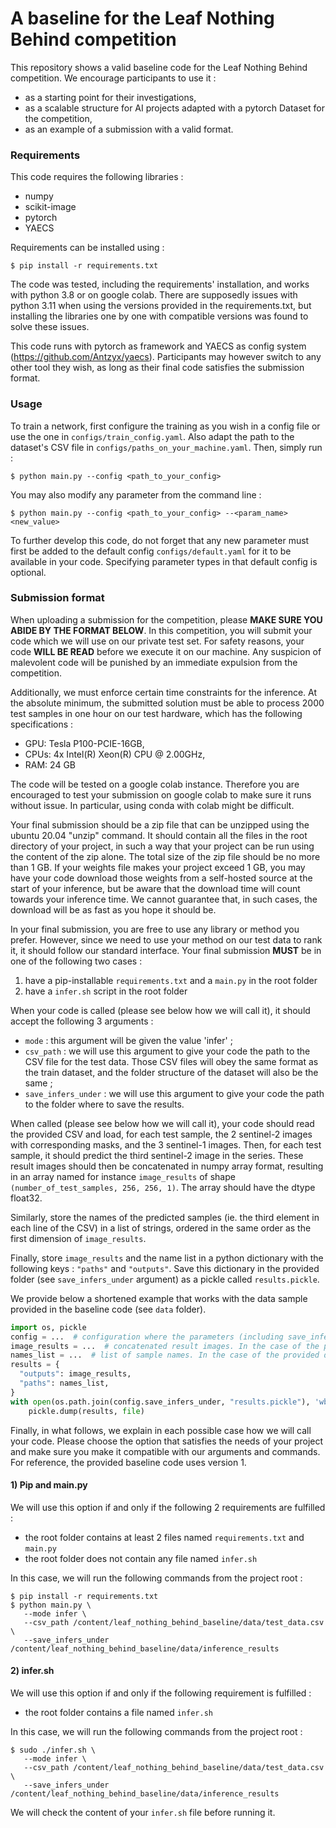 # A baseline for the Leaf Nothing Behind competition

This repository shows a valid baseline code for the Leaf Nothing Behind competition. We
encourage participants to use it :
- as a starting point for their investigations,
- as a scalable structure for AI projects adapted with a pytorch Dataset for the competition,
- as an example of a submission with a valid format.

### Requirements

This code requires the following libraries :
- numpy
- scikit-image
- pytorch
- YAECS

Requirements can be installed using :
```
$ pip install -r requirements.txt
```

The code was tested, including the requirements' installation, and works with python 3.8 or on
google colab. There are supposedly issues with python 3.11 when using the versions provided in
the requirements.txt, but installing the libraries one by one with compatible versions was found
to solve these issues.

This code runs with pytorch as framework and YAECS as config system
(https://github.com/Antzyx/yaecs). Participants may however switch to any other tool they wish,
as long as their final code satisfies the submission format.

### Usage

To train a network, first configure the training as you wish in a config file or use the one in
`configs/train_config.yaml`. Also adapt the path to the dataset's CSV file in
`configs/paths_on_your_machine.yaml`. Then, simply run :
```
$ python main.py --config <path_to_your_config>
```
You may also modify any parameter from the command line :
```
$ python main.py --config <path_to_your_config> --<param_name> <new_value>
```
To further develop this code, do not forget that any new parameter must first be added to the
default config `configs/default.yaml` for it to be available in your code. Specifying parameter
types in that default config is optional.

### Submission format

When uploading a submission for the competition, please **MAKE SURE YOU ABIDE BY THE FORMAT
BELOW**. In this competition, you will submit your code which we will use on our private test set.
For safety reasons, your code **WILL BE READ** before we execute it on our machine.
Any suspicion of malevolent code will be punished by an immediate expulsion from the competition.

Additionally, we must enforce certain time constraints for the inference. At the absolute minimum,
the submitted solution must be able to process 2000 test samples in one hour on our test hardware,
which has the following specifications :
- GPU: Tesla P100-PCIE-16GB,
- CPUs: 4x Intel(R) Xeon(R) CPU @ 2.00GHz,
- RAM: 24 GB

The code will be tested on a google colab instance. Therefore you are encouraged to test your
submission on google colab to make sure it runs without issue. In particular, using conda with
colab might be difficult.

Your final submission should be a zip file that can be unzipped using the ubuntu 20.04 "unzip"
command. It should contain all the files in the root directory of your project, in such a way that
your project can be run using the content of the zip alone. The total size of the zip file should
be no more than 1 GB. If your weights file makes your project exceed 1 GB, you may have your code
download those weights from a self-hosted source at the start of your inference, but be aware that
the download time will count towards your inference time. We cannot guarantee that, in such cases,
the download will be as fast as you hope it should be.

In your final submission, you are free to use any library or method you prefer. However,
since we need to use your method on our test data to rank it, it should follow our standard
interface. Your final submission **MUST** be in one of the following two cases :
1) have a pip-installable `requirements.txt` and a `main.py` in the root folder
2) have a `infer.sh` script in the root folder

When your code is called (please see below how we will call it), it should accept the
following 3 arguments :
- `mode` : this argument will be given the value 'infer' ;
- `csv_path` : we will use this argument to give your code the path to the CSV file for the
  test data. Those CSV files will obey the same format as the train dataset, and the folder
  structure of the dataset will also be the same ;
- `save_infers_under` : we will use this argument to give your code the path to the folder
  where to save the results.

When called (please see below how we will call it), your code should read the provided CSV and
load, for each test sample, the 2 sentinel-2 images with corresponding masks, and the 3
sentinel-1 images. Then, for each test sample, it should predict the third sentinel-2 image in
the series. These result images should then be concatenated in numpy array format, resulting in
an array named for instance `image_results` of shape `(number_of_test_samples, 256, 256, 1)`.
The array should have the dtype float32.

Similarly, store the names of the predicted samples (ie. the third element in each line of the
CSV) in a list of strings, ordered in the same order as the first dimension of `image_results`.

Finally, store `image_results` and the name list in a python dictionary with the following
keys : `"paths"` and `"outputs"`. Save this dictionary in the provided folder (see
`save_infers_under` argument) as a pickle called `results.pickle`.

We provide below a shortened example that works with the data sample provided in the
baseline code (see `data` folder).

```python
import os, pickle
config = ...  # configuration where the parameters (including save_infers_under) are stored
image_results = ...  # concatenated result images. In the case of the provided dummy test data, shape should be (1, 256, 256, 1)
names_list = ...  # list of sample names. In the case of the provided dummy test data, should be ['LATVIA_LITHUANIA_2019-05-29_2019-06-10-2-0-25-29.tiff']
results = {
  "outputs": image_results,
  "paths": names_list,
}
with open(os.path.join(config.save_infers_under, "results.pickle"), 'wb') as file:
    pickle.dump(results, file)
```

Finally, in what follows, we explain in each possible case how we will call your code. Please
choose the option that satisfies the needs of your project and make sure you make it
compatible with our arguments and commands. For reference, the provided baseline code uses
version 1.

#### 1) Pip and main.py

We will use this option if and only if the following 2 requirements are
fulfilled :
- the root folder contains at least 2 files named `requirements.txt` and `main.py`
- the root folder does not contain any file named `infer.sh`

In this case, we will run the following commands from the project root :
```
$ pip install -r requirements.txt
$ python main.py \
   --mode infer \
   --csv_path /content/leaf_nothing_behind_baseline/data/test_data.csv \
   --save_infers_under /content/leaf_nothing_behind_baseline/data/inference_results
```

#### 2) infer.sh

We will use this option if and only if the following requirement is
fulfilled :
- the root folder contains a file named `infer.sh`

In this case, we will run the following commands from the project root :
```
$ sudo ./infer.sh \
   --mode infer \
   --csv_path /content/leaf_nothing_behind_baseline/data/test_data.csv \
   --save_infers_under /content/leaf_nothing_behind_baseline/data/inference_results
```
We will check the content of your `infer.sh` file before running it.